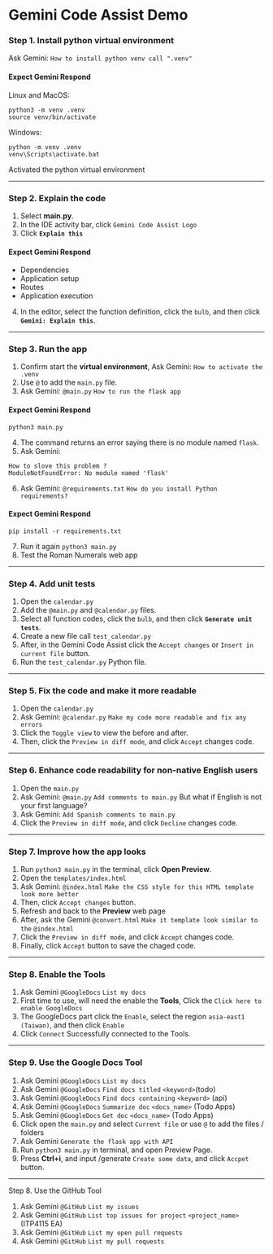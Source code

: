 # Gemini Code Assist Demo

### Step 1. Install python virtual environment
Ask Gemini: `How to install python venv call ".venv"`
#### Expect Gemini Respond
Linux and MacOS:
```shell
python3 -m venv .venv
source venv/bin/activate
```
Windows:
```shell
python -m venv .venv
venv\Scripts\activate.bat
```
Activated the python virtual environment

---
### Step 2. Explain the code
1. Select **main.py**.
2. In the IDE activity bar, click `Gemini Code Assist Logo`
3. Click **`Explain this`**
#### Expect Gemini Respond
- Dependencies
- Application setup
- Routes
- Application execution
4. In the editor, select the function definition, click the `bulb`, and then click **`Gemini: Explain this`**.

---
### Step 3. Run the app
1. Confirm start the **virtual environment**, Ask Gemini: `How to activate the .venv`
2. Use `@` to add the `main.py` file.
3. Ask Gemini: `@main.py` `How to run the flask app`
#### Expect Gemini Respond
<!-- Linux and MacOS: -->
```shell
python3 main.py
```
<!-- Windows:
```shell
python main.py
``` -->
4. The command returns an error saying there is no module named `flask`.
5. Ask Gemini: 
```
How to slove this problem ?
ModuleNotFoundError: No module named 'flask'
```
6. Ask Gemini: `@requirements.txt` `How do you install Python requirements?`
#### Expect Gemini Respond
```shell
pip install -r requirements.txt
```
7. Run it again `python3 main.py`
8. Test the Roman Numerals web app

---
### Step 4. Add unit tests
1. Open the `calendar.py`
2. Add the `@main.py` and `@calendar.py` files.
3. Select all function codes, click the `bulb`, and then click **`Generate unit tests`**.
4. Create a new file call `test_calendar.py`
5. After, in the Gemini Code Assist click the `Accept changes` or `Insert in current file` button.
6. Run the `test_calendar.py` Python file.

---
### Step 5. Fix the code and make it more readable
1. Open the `calendar.py`
2. Ask Gemini: `@calendar.py` `Make my code more readable and fix any errors`
3. Click the `Toggle view` to view the before and after.
4. Then, click the `Preview in diff mode`, and click `Accept` changes code.

---
### Step 6. Enhance code readability for non-native English users
1. Open the `main.py`
2. Ask Gemini: `@main.py` `Add comments to main.py`
But what if English is not your first language?
3. Ask Gemini: `Add Spanish comments to main.py`
4. Click the `Preview in diff mode`, and click `Decline` changes code.

---
### Step 7. Improve how the app looks
1. Run `python3 main.py` in the terminal, click **Open Preview**.
2. Open the `templates/index.html`
3. Ask Gemini: `@index.html` `Make the CSS style for this HTML template look more better`
4. Then, click `Accept changes` button.
5. Refresh and back to the **Preview** web page
6. After, ask the Gemini `@convert.html` `Make it template look similar to the` `@index.html`
4. Click the `Preview in diff mode`, and click `Accept` changes code.
4. Finally, click `Accept` button to save the chaged code.

---
### Step 8. Enable the Tools
1. Ask Gemini `@GoogleDocs` `List my docs`
2. First time to use, will need the enable the **Tools**, Click the `Click here to enable GoogleDocs`
3. The GoogleDocs part click the `Enable`, select the region `asia-east1 (Taiwan)`, and then click `Enable`
4. Click `Connect`
Successfully connected to the Tools.

---
### Step 9. Use the Google Docs Tool
1. Ask Gemini `@GoogleDocs` `List my docs`
2. Ask Gemini `@GoogleDocs` `Find docs titled` `<keyword>`(todo)
3. Ask Gemini `@GoogleDocs` `Find docs containing` `<keyword>` (api)
4. Ask Gemini `@GoogleDocs` `Summarize doc` `<docs_name>` (Todo Apps)
5. Ask Gemini `@GoogleDocs` `Get doc` `<docs_name>` (Todo Apps)
6. Click open the `main.py` and select `Current file` or use `@` to add the files / folders
7. Ask Gemini `Generate the flask app with API`
8. Run `python3 main.py` in terminal, and open Preview Page.
9. Press **Ctrl+i**, and input /generate `Create some data`, and click `Accpet` button.

---
Step 8. Use the GitHub Tool
1. Ask Gemini `@GitHub` `List my issues`
2. Ask Gemini `@GitHub` `List top issues for project` `<project_name>` (ITP4115 EA)
1. Ask Gemini `@GitHub` `List my open pull requests`
1. Ask Gemini `@GitHub` `List my pull requests`